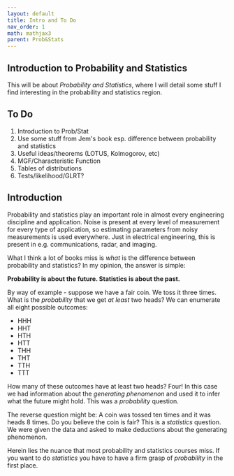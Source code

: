 ```yaml
---
layout: default
title: Intro and To Do
nav_order: 1
math: mathjax3
parent: Prob&Stats
---
```


## Introduction to Probability and Statistics
This will be about _Probability and Statistics_, where I will detail some stuff I find interesting in the probability and statistics region.

## To Do
 1. Introduction to Prob/Stat
 1. Use some stuff from Jem's book esp. difference between probability and statistics
 1. Useful ideas/theorems (LOTUS, Kolmogorov, etc)
 1. MGF/Characteristic Function
 1. Tables of distributions
 1. Tests/likelihood/GLRT?

## Introduction
Probability and statistics play an important role in almost every engineering discipline and application. Noise is present at every level of measurement for every type of application, so estimating parameters from noisy measurements is used everywhere. Just in electrical engineering, this is present in e.g. communications, radar, and imaging.

What I think a lot of books miss is _what_ is the difference between probability and statistics? In my opinion, the answer is simple:

__Probability is about the future. Statistics is about the past.__

By way of example - suppose we have a fair coin. We toss it three times. What is the _probability_ that we get _at least_ two heads? We can enumerate all eight possible outcomes:

 - HHH
 - HHT
 - HTH
 - HTT
 - THH
 - THT
 - TTH
 - TTT

How many of these outcomes have at least two heads? Four! In this case we had information about the _generating phenomenon_ and used it to infer what the future might hold. This was a _probability_ question.

The reverse question might be: A coin was tossed ten times and it was heads 8 times. Do you believe the coin is fair? This is a _statistics_ question. We were given the data and asked to make deductions about the generating phenomenon.

Herein lies the nuance that most probability and statistics courses miss. If you want to do _statistics_ you have to have a firm grasp of _probability_ in the first place.